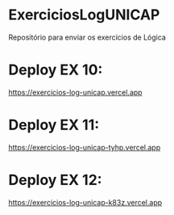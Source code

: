 # ExerciciosLogUNICAP
Repositório para enviar os exercícios de Lógica

# Deploy EX 10:
https://exercicios-log-unicap.vercel.app

# Deploy EX 11:
https://exercicios-log-unicap-tyhp.vercel.app

# Deploy EX 12:
https://exercicios-log-unicap-k83z.vercel.app
